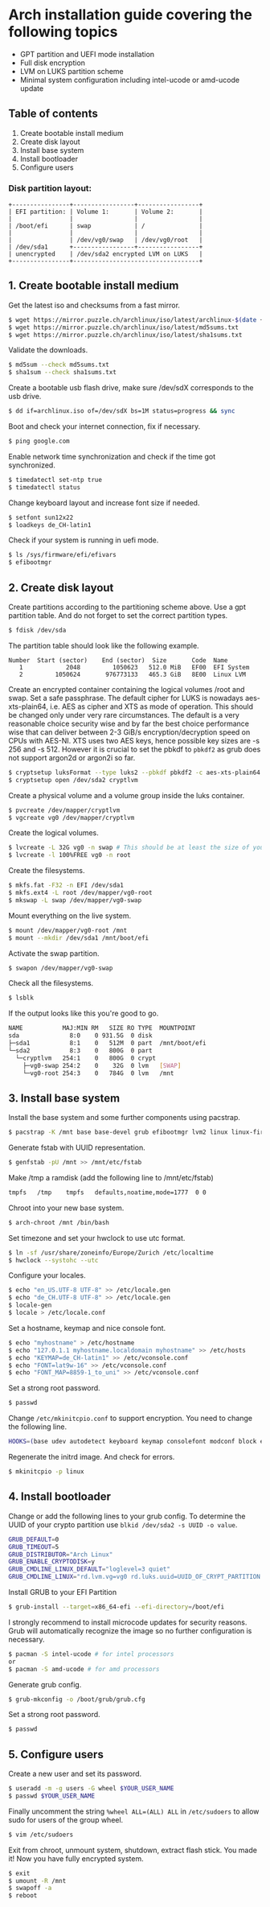 # Arch installation guide covering the following topics
* GPT partition and UEFI mode installation
* Full disk encryption
* LVM on LUKS partition scheme
* Minimal system configuration including intel-ucode or amd-ucode update

## Table of contents
1. Create bootable install medium
2. Create disk layout
3. Install base system
4. Install bootloader
5. Configure users

### Disk partition layout:
```
+----------------+-----------------+-----------------+
| EFI partition: | Volume 1:       | Volume 2:       |
|                |                 |                 |
| /boot/efi      | swap            | /               |
|                |                 |                 |
|                | /dev/vg0/swap   | /dev/vg0/root   |
| /dev/sda1      +-----------------+-----------------+
| unencrypted    | /dev/sda2 encrypted LVM on LUKS   |
+----------------+-----------------------------------+
```
## 1. Create bootable install medium

Get the latest iso and checksums from a fast mirror.
```bash
$ wget https://mirror.puzzle.ch/archlinux/iso/latest/archlinux-$(date +%Y.%m.%d)-x86_64.iso archlinux.iso
$ wget https://mirror.puzzle.ch/archlinux/iso/latest/md5sums.txt
$ wget https://mirror.puzzle.ch/archlinux/iso/latest/sha1sums.txt
```

Validate the downloads.
```bash
$ md5sum --check md5sums.txt
$ sha1sum --check sha1sums.txt
```

Create a bootable usb flash drive, make sure /dev/sdX corresponds to the usb drive.
```bash
$ dd if=archlinux.iso of=/dev/sdX bs=1M status=progress && sync
```

Boot and check your internet connection, fix if necessary.
```bash
$ ping google.com
```

Enable network time synchronization and check if the time got synchronized.
```bash
$ timedatectl set-ntp true
$ timedatectl status
```

Change keyboard layout and increase font size if needed.
```bash
$ setfont sun12x22
$ loadkeys de_CH-latin1
```

Check if your system is running in uefi mode.
```bash
$ ls /sys/firmware/efi/efivars
$ efibootmgr
```

## 2. Create disk layout

Create partitions according to the partitioning scheme above.
Use a gpt partition table. And do not forget to set the correct partition types.
```bash
$ fdisk /dev/sda
```

The partition table should look like the following example.
```
Number  Start (sector)    End (sector)  Size       Code  Name
   1            2048         1050623   512.0 MiB   EF00  EFI System
   2         1050624       976773133   465.3 GiB   8E00  Linux LVM
```

Create an encrypted container containing the logical volumes /root and swap. Set a safe passphrase.
The default cipher for LUKS is nowadays aes-xts-plain64, i.e. AES as cipher and XTS as mode of operation.
This should be changed only under very rare circumstances.
The default is a very reasonable choice security wise and by far the best choice performance wise that can deliver between 2-3 GiB/s encryption/decryption speed on CPUs with AES-NI. XTS uses two AES keys, hence possible key sizes are -s 256 and -s 512. However it is crucial to set the pbkdf to `pbkdf2` as grub does not support argon2d or argon2i so far.
```bash
$ cryptsetup luksFormat --type luks2 --pbkdf pbkdf2 -c aes-xts-plain64 -s 512 /dev/sda2
$ cryptsetup open /dev/sda2 cryptlvm
```

Create a physical volume and a volume group inside the luks container.
```bash
$ pvcreate /dev/mapper/cryptlvm
$ vgcreate vg0 /dev/mapper/cryptlvm
```

Create the logical volumes.
```bash
$ lvcreate -L 32G vg0 -n swap # This should be at least the size of your RAM if you want hybernation to work
$ lvcreate -l 100%FREE vg0 -n root
```

Create the filesystems.
```bash
$ mkfs.fat -F32 -n EFI /dev/sda1
$ mkfs.ext4 -L root /dev/mapper/vg0-root
$ mkswap -L swap /dev/mapper/vg0-swap
```

Mount everything on the live system.
```bash
$ mount /dev/mapper/vg0-root /mnt
$ mount --mkdir /dev/sda1 /mnt/boot/efi
```

Activate the swap partition.
```bash
$ swapon /dev/mapper/vg0-swap
```

Check all the filesystems.
```bash
$ lsblk
```

If the output looks like this you're good to go.
```bash
NAME           MAJ:MIN RM   SIZE RO TYPE  MOUNTPOINT
sda              8:0    0 931.5G  0 disk
├─sda1           8:1    0   512M  0 part  /mnt/boot/efi
└─sda2           8:3    0   800G  0 part
  └─cryptlvm   254:1    0   800G  0 crypt
    ├─vg0-swap 254:2    0    32G  0 lvm   [SWAP]
    └─vg0-root 254:3    0   784G  0 lvm   /mnt
```

## 3. Install base system

Install the base system and some further components using pacstrap.
```bash
$ pacstrap -K /mnt base base-devel grub efibootmgr lvm2 linux linux-firmware vim
```

Generate fstab with UUID representation.
```bash
$ genfstab -pU /mnt >> /mnt/etc/fstab
```

Make /tmp a ramdisk (add the following line to /mnt/etc/fstab)
```bash
tmpfs   /tmp    tmpfs   defaults,noatime,mode=1777  0 0
```

Chroot into your new base system.
```bash
$ arch-chroot /mnt /bin/bash
```

Set timezone and set your hwclock to use utc format.
```bash
$ ln -sf /usr/share/zoneinfo/Europe/Zurich /etc/localtime
$ hwclock --systohc --utc
```

Configure your locales.
```bash
$ echo "en_US.UTF-8 UTF-8" >> /etc/locale.gen
$ echo "de_CH.UTF-8 UTF-8" >> /etc/locale.gen
$ locale-gen
$ locale > /etc/locale.conf
```

Set a hostname, keymap and nice console font.
```bash
$ echo "myhostname" > /etc/hostname
$ echo "127.0.1.1 myhostname.localdomain myhostname" >> /etc/hosts
$ echo "KEYMAP=de_CH-latin1" >> /etc/vconsole.conf
$ echo "FONT=lat9w-16" >> /etc/vconsole.conf
$ echo "FONT_MAP=8859-1_to_uni" >> /etc/vconsole.conf
```

Set a strong root password.
```bash
$ passwd
```

Change `/etc/mkinitcpio.conf` to support encryption. You need to change the following line.
```bash
HOOKS=(base udev autodetect keyboard keymap consolefont modconf block encrypt lvm2 resume filesystems fsck)
```

Regenerate the initrd image. And check for errors.
```bash
$ mkinitcpio -p linux
```

## 4. Install bootloader

Change or add the following lines to your grub config.
To determine the UUID of your crypto partition use `blkid /dev/sda2 -s UUID -o value`.

```bash
GRUB_DEFAULT=0
GRUB_TIMEOUT=5
GRUB_DISTRIBUTOR="Arch Linux"
GRUB_ENABLE_CRYPTODISK=y
GRUB_CMDLINE_LINUX_DEFAULT="loglevel=3 quiet"
GRUB_CMDLINE_LINUX="rd.lvm.vg=vg0 rd.luks.uuid=UUID_OF_CRYPT_PARTITION resume=/dev/mapper/vg0-swap"
```

Install GRUB to your EFI Partition
```bash
$ grub-install --target=x86_64-efi --efi-directory=/boot/efi
```

I strongly recommend to install microcode updates for security reasons.
Grub will automatically recognize the image so no further configuration is necessary.
```bash
$ pacman -S intel-ucode # for intel processors
or
$ pacman -S amd-ucode # for amd processors
```

Generate grub config.
```bash
$ grub-mkconfig -o /boot/grub/grub.cfg
```

Set a strong root password.
```bash
$ passwd
```

## 5. Configure users
Create a new user and set its password.
```bash
$ useradd -m -g users -G wheel $YOUR_USER_NAME
$ passwd $YOUR_USER_NAME
```

Finally uncomment the string `%wheel ALL=(ALL) ALL` in `/etc/sudoers` to allow sudo for users of the group wheel.
```bash
$ vim /etc/sudoers
```

Exit from chroot, unmount system, shutdown, extract flash stick. You made it! Now you have fully encrypted system.
```bash
$ exit
$ umount -R /mnt
$ swapoff -a
$ reboot
```
